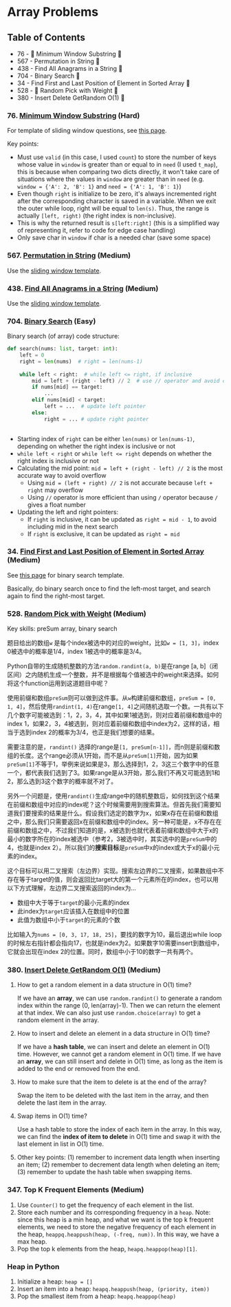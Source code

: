 # Array Problems

## Table of Contents
- 76 - 🚩 Minimum Window Substring 🍎
- 567 - Permutation in String 🍊
- 438 - Find All Anagrams in a String 🍊
- 704 - Binary Search 🍏
- 34 - Find First and Last Position of Element in Sorted Array 🍊
- 528 - 🚩 Random Pick with Weight 🍊
- 380 - Insert Delete GetRandom O(1) 🍊

### 76. [Minimum Window Substring](https://leetcode.com/problems/minimum-window-substring/) (Hard)
For template of sliding window questions, see [this page](https://github.com/lexiewangdl/pyalgo/blob/2f0446458ce2647cca671149926d3492e395ad48/README.md).

Key points:
- Must use `valid` (in this case, I used `count`) to store the number of keys whose value in `window` is greater than or equal to in `need` (I used `t_map`), this is because when comparing two dicts directly, it won't take care of situations where the values in `window` are greater than in `need` (e.g. `window = {'A': 2, 'B': 1}` and `need = {'A': 1, 'B': 1}`)
- Even though `right` is initialize to be zero, it's always incremented right after the corresponding character is saved in a variable. When we exit the outer while loop, right will be equal to `len(s)`. Thus, the range is actually `[left, right)` (the right index is non-inclusive).
- This is why the returned result is `s[left:right]` (this is a simplified way of representing it, refer to code for edge case handling)
- Only save char in `window` if char is a needed char (save some space)

### 567. [Permutation in String](https://leetcode.com/problems/permutation-in-string/) (Medium)
Use the [sliding window template](https://github.com/lexiewangdl/pyalgo/blob/2f0446458ce2647cca671149926d3492e395ad48/README.md).

### 438. [Find All Anagrams in a String](https://leetcode.com/problems/find-all-anagrams-in-a-string/description/) (Medium)
Use the [sliding window template](https://github.com/lexiewangdl/pyalgo/blob/2f0446458ce2647cca671149926d3492e395ad48/README.md).


### 704. [Binary Search](https://leetcode.com/problems/binary-search/description/) (Easy)
Binary search (of array) code structure:
```python
def search(nums: list, target: int):
    left = 0
    right = len(nums)  # right = len(nums-1)
    
    while left < right:  # while left <= right, if inclusive
        mid = left + (right - left) // 2  # use // operator and avoid overflow
        if nums[mid] == target:
            ...
        elif nums[mid] < target:
            left = ...  # update left pointer
        else:
            right = ... # update right pointer
    
```

- Starting index of `right` can be either `len(nums)` or `len(nums-1)`, depending on whether the right index is inclusive or not
- `while left < right` or `while left <= right` depends on whether the right index is inclusive or not
- Calculating the mid point: `mid = left + (right - left) // 2` is the most accurate way to avoid overflow
  - Using `mid = (left + right) // 2` is not accurate because `left + right` may overflow
  - Using `//` operator is more efficient than using `/` operator because `/` gives a float number
- Updating the left and right pointers:
  - If `right` is inclusive, it can be updated as `right = mid - 1`, to avoid including mid in the next search
  - If `right` is exclusive, it can be updated as `right = mid`


### 34. [Find First and Last Position of Element in Sorted Array](https://leetcode.com/problems/find-first-and-last-position-of-element-in-sorted-array/description/) (Medium)
See [this page](https://github.com/lexiewangdl/pyalgo/blob/2f0446458ce2647cca671149926d3492e395ad48/README.md) for binary search template.

Basically, do binary search once to find the left-most target, and search again to find 
the right-most target.

### 528. [Random Pick with Weight](https://leetcode.com/problems/random-pick-with-weight/description/) (Medium)

Key skills: preSum array, binary search

题目给出的数组`w` 是每个index被选中的对应的weight，比如`w = [1, 3]`，index 0被选中的概率是1/4，index 1被选中的概率是3/4。

Python自带的生成随机整数的方法`random.randint(a, b)`是在range [a, b]（闭区间）之内随机生成一个整数，并不是根据每个值被选中的weight来选择。如何将这个function运用到这道题目中呢？

使用前缀和数组`preSum`则可以做到这件事。从`w`构建前缀和数组，`preSum = [0, 1, 4]`，然后使用`randint(1, 4)`在range`[1, 4]`之间随机选取一个数。一共有以下几个数字可能被选到：1，2，3，4，其中如果1被选到，则对应着前缀和数组中的index 1，如果2，3，4被选到，则对应着前缀和数组中index为2，这样的话，相当于选到index 2的概率为3/4，也正是我们想要的结果。

需要注意的是，`randint()` 选择的range是`[1, preSum[n-1]]`，而n则是前缀和数组的长度。这个range必须从1开始，而不是从`preSum[1]`开始，因为如果`preSum[1]`不等于1，举例来说如果是3，那么选择到1，2，3这三个数字中的任意一个，都代表我们选到了3。如果range是从3开始，那么我们不再又可能选到1和2，那么选到3这个数字的概率就不对了。

另外一个问题是，使用`randint()`生成range中的随机整数后，如何找到这个结果在前缀和数组中对应的index呢？这个时候需要用到搜索算法。但首先我们需要知道我们要搜索的结果是什么。假设我们选定的数字为x，如果x存在在前缀和数组之中，那么我们只需要返回x在前缀和数组中的index。另一种可能是，x不存在在前缀和数组之中，不过我们知道的是，x被选到也就代表着前缀和数组中大于x的最小的数字所在的index被选中（参考2，3被选中时，其实选中的是`preSum`中的4，也就是index 2）。所以我们的**搜索目标**是`preSum`中x的index或大于x的最小元素的index。

这个目标可以用二叉搜索（左边界）实现。搜索左边界的二叉搜索，如果数组中不存在等于target的值，则会返回比target大的第一个元素所在的index，也可以用以下方式理解，左边界二叉搜索返回的index为...

- 数组中大于等于`target`的最小元素的index
- 此index为`target`应该插入在数组中的位置
- 此值为数组中小于`target`的元素的个数

比如输入为`nums = [0, 3, 17, 18, 25]`，要找的数字为10，最后退出while loop的时候左右指针都会指向17，也就是index为2。如果数字10需要insert到数组中，它就会出现在index 2的位置。同时，数组中小于10的数字一共有两个。

### 380. [Insert Delete GetRandom O(1)](https://leetcode.com/problems/insert-delete-getrandom-o1/description/) (Medium)
1. How to get a random element in a data structure in O(1) time?

    If we have an **array**, we can use `random.randint()` to generate a random index within the range (0, len(array)-1). Then we can return the element at that index.
    We can also just use `random.choice(array)` to get a random element in the array.
2. How to insert and delete an element in a data structure in O(1) time?

    If we have a **hash table**, we can insert and delete an element in O(1) time. However, we cannot get a random element in O(1) time.
    If we have an **array**, we can still insert and delete in O(1) time, as long as the item is added to the end or removed from the end.
3. How to make sure that the item to delete is at the end of the array?

   Swap the item to be deleted with the last item in the array, and then delete the last item in the array.
4. Swap items in O(1) time?

   Use a hash table to store the index of each item in the array. In this way, we can find the **index of item to delete** in O(1) time and swap it with the last element in list in O(1) time.
5. Other key points: (1) remember to increment data length when inserting an item; (2) remember to decrement data length when deleting an item; (3) remember to update the hash table when swapping items.

### 347. Top K Frequent Elements (Medium)
1. Use `Counter()` to get the frequency of each element in the list.
2. Store each number and its corresponding frequency in a `heap`. Note: since this heap is a min heap, and what we want is the top k frequent elements, we need to store the negative frequency of each element in the heap, `heappq.heappush(heap, (-freq, num))`. In this way, we have a max heap.
3. Pop the top k elements from the heap, `heapq.heappop(heap)[1]`.

### Heap in Python
1. Initialize a heap: `heap = []`
2. Insert an item into a heap: `heapq.heappush(heap, (priority, item))`
3. Pop the smallest item from a heap: `heapq.heappop(heap)`

